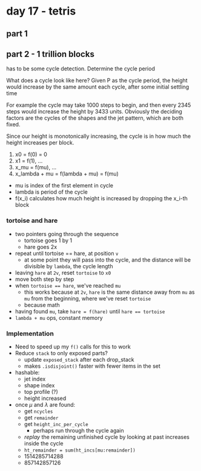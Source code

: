# day 17 - tetris

## part 1

## part 2 - 1 trillion blocks

has to be some cycle detection. Determine the cycle period

What does a cycle look like here? Given P as the cycle period, the height would increase by the same amount each cycle, after some initial settling time

For example the cycle may take 1000 steps to begin, and then every 2345 steps would increase the height by 3433 units. Obviously the deciding factors are the cycles of the shapes and the jet pattern, which are both fixed.

Since our height is monotonically increasing, the cycle is in how much the height increases per block.

1. x0 = f(0) = 0
1. x1 = f(1), ...
1. x_mu = f(mu), ...
1. x_lambda + mu = f(lambda + mu) = f(mu)

- mu is index of the first element in cycle
- lambda is period of the cycle
- f(x_i) calculates how much height is increased by dropping the x_i-th block

### tortoise and hare

- two pointers going through the sequence
    - tortoise goes 1 by 1
    - hare goes 2x
- repeat until tortoise == hare, at position `v`
    - at some point they will pass into the cycle, and the distance will be divisible by `lambda`, the cycle length
- leaving `hare` at `2v`, reset `tortoise` to `x0`
- move both step by step
- when `tortoise == hare`, we've reached `mu`
    - this works because at `2v`, `hare` is the same distance away from `mu` as `mu` from the beginning, where we've reset `tortoise`
    - because math
- having found `mu`, take `hare = f(hare)` until `hare == tortoise`
- `lambda + mu` ops, constant memory

### Implementation

- Need to speed up my `f()` calls for this to work
- Reduce `stack` to only exposed parts?
    - update `exposed_stack` after each drop_stack
    - makes `.isdisjoint()` faster with fewer items in the set
- hashable:
    - jet index
    - shape index
    - top profile (?)
    - height increased
- once $\mu$ and $\lambda$ are found:
    - get `ncycles`
    - get `remainder`
    - get `height_inc_per_cycle`
        - perhaps run through the cycle again
    - *replay* the remaining unfinished cycle by looking at past increases inside the cycle
    - `ht_remainder = sum(ht_incs[mu:remainder])`
    - 1514285714288
    -  857142857126



